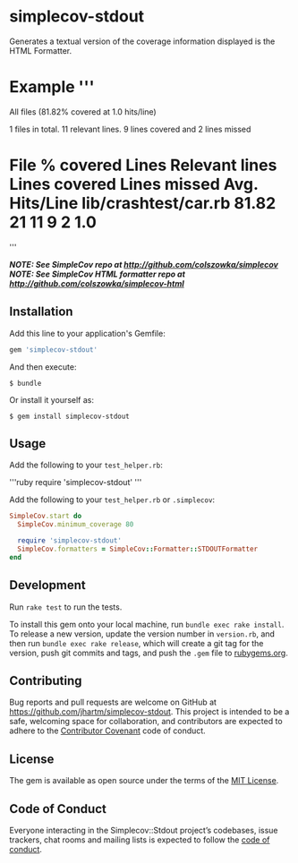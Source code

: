 # simplecov-stdout

Generates a textual version of the coverage information displayed is the HTML Formatter.

__Example__
'''
================================================================================
All files (81.82% covered at 1.0 hits/line)

1 files in total. 11 relevant lines. 9 lines covered and 2 lines missed

File                    % covered   Lines   Relevant lines   Lines covered   Lines missed   Avg. Hits/Line
lib/crashtest/car.rb    81.82       21      11               9               2              1.0
================================================================================
'''

*__NOTE: See SimpleCov repo at http://github.com/colszowka/simplecov__*
*__NOTE: See SimpleCov HTML formatter repo at http://github.com/colszowka/simplecov-html__*

## Installation

Add this line to your application's Gemfile:

```ruby
gem 'simplecov-stdout'
```

And then execute:

    $ bundle

Or install it yourself as:

    $ gem install simplecov-stdout

## Usage

Add the following to your `test_helper.rb`:

'''ruby
require 'simplecov-stdout'
'''

Add the following to your `test_helper.rb` or `.simplecov`:

```ruby
SimpleCov.start do
  SimpleCov.minimum_coverage 80

  require 'simplecov-stdout'
  SimpleCov.formatters = SimpleCov::Formatter::STDOUTFormatter
end
```

## Development

Run `rake test` to run the tests.

To install this gem onto your local machine, run `bundle exec rake install`. To release a new version, update the version number in `version.rb`, and then run `bundle exec rake release`, which will create a git tag for the version, push git commits and tags, and push the `.gem` file to [rubygems.org](https://rubygems.org).

## Contributing

Bug reports and pull requests are welcome on GitHub at https://github.com/jhartm/simplecov-stdout. This project is intended to be a safe, welcoming space for collaboration, and contributors are expected to adhere to the [Contributor Covenant](http://contributor-covenant.org) code of conduct.

## License

The gem is available as open source under the terms of the [MIT License](https://opensource.org/licenses/MIT).

## Code of Conduct

Everyone interacting in the Simplecov::Stdout project’s codebases, issue trackers, chat rooms and mailing lists is expected to follow the [code of conduct](https://github.com/jhartm/simplecov-stdout/blob/master/CODE_OF_CONDUCT.md).
